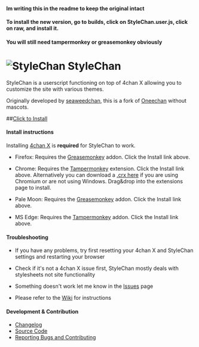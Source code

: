 #### Im writing this in the readme to keep the original intact
#### To install the new version, go to builds, click on StyleChan.user.js, click on raw, and install it.
#### You will still need tampermonkey or greasemonkey obviously



![StyleChan](https://i.imgur.com/W8aFRNP.png) StyleChan
====

StyleChan is a userscript functioning on top of 4chan X allowing you to customize the site with various themes.

Originally developed by [seaweedchan](https://github.com/seaweedchan), this is a fork of [Oneechan](https://nebukazar.github.com) without mascots.

##[Click to Install](https://nebukazar.github.io/StyleChan/builds/StyleChan.user.js)


#### Install instructions

Installing [4chan X](https://github.com/ccd0/4chan-x) is **required** for StyleChan to work.

- Firefox: Requires the [Greasemonkey](https://addons.mozilla.org/firefox/addon/greasemonkey/) addon. Click the Install link above.

- Chrome: Requires the [Tampermonkey](https://chrome.google.com/webstore/detail/tampermonkey/dhdgffkkebhmkfjojejmpbldmpobfkfo?hl) extension. Click the Install link above. Alternatively you can download a [.crx here](https://nebukazar.github.io/StyleChan/builds/StyleChan.crx) if you are using Chromium or are not using Windows. Drag&drop into the extensions page to install.

- Pale Moon: Requires the [Greasemonkey](https://addons.mozilla.org/en-US/firefox/addon/greasemonkey/versions/?page=2#version-1.15.1-signed) addon. Click the Install link above.

- MS Edge: Requires the [Tampermonkey](https://www.microsoft.com/store/apps/9NBLGGH5162S) addon. Click the Install link above.

#### Troubleshooting

- If you have any problems, try first resetting your 4chan X and StyleChan settings and restarting your browser

- Check if it's not a 4chan X issue first, StyleChan mostly deals with stylesheets not site functionality

- Something doesn't work let me know in the [Issues](https://github.com/nebukazar/StyleChan/issues) page

- Please refer to the [Wiki](https://github.com/nebukazar/OneeChan/wiki) for instructions


#### Development & Contribution

- [Changelog](https://github.com/nebukazar/StyleChan/blob/master/CHANGELOG.md)
- [Source Code](https://github.com/nebukazar/StyleChan)
- [Reporting Bugs and Contributing](https://github.com/nebukazar/StyleChan/blob/master/CONTRIBUTING.md)
